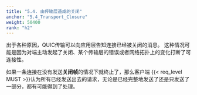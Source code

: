 ```yaml
---
title: "5.4. 由传输层造成的关闭"
anchor: "5.4_Transport_Closure"
weight: 50400
rank: "h2"
---
```


出于各种原因，QUIC传输可以向应用层告知连接已经被关闭的消息。
这种情况可能是因为对端主动发起了关闭、某个传输层的错误或者网络拓扑上的变化打断了可连接性。

如果一条连接在没有发送**关闭帧**的情况下就终止了，那么客户端 {{< req_level MUST >}}认为所有已经发送出去的请求，无论是已经完整地发送了还是只发送了一部分，都有可能得到了处理。
